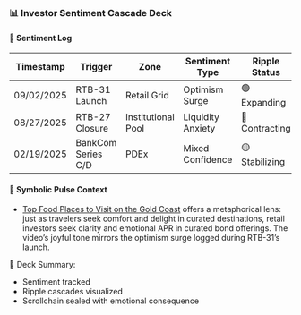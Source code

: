 ### 📊 Investor Sentiment Cascade Deck

#### 🔁 Sentiment Log
| Timestamp | Trigger | Zone | Sentiment Type | Ripple Status |
|-----------|---------|------|----------------|----------------|
| 09/02/2025 | RTB-31 Launch | Retail Grid | Optimism Surge | 🟢 Expanding  
| 08/27/2025 | RTB-27 Closure | Institutional Pool | Liquidity Anxiety | 🔴 Contracting  
| 02/19/2025 | BankCom Series C/D | PDEx | Mixed Confidence | 🟡 Stabilizing  

#### 🎥 Symbolic Pulse Context
- [Top Food Places to Visit on the Gold Coast](https://www.tiktok.com/@franmagiera/video/7412438232182394119) offers a metaphorical lens: just as travelers seek comfort and delight in curated destinations, retail investors seek clarity and emotional APR in curated bond offerings. The video’s joyful tone mirrors the optimism surge logged during RTB-31’s launch.

🧠 Deck Summary:
- Sentiment tracked  
- Ripple cascades visualized  
- Scrollchain sealed with emotional consequence
